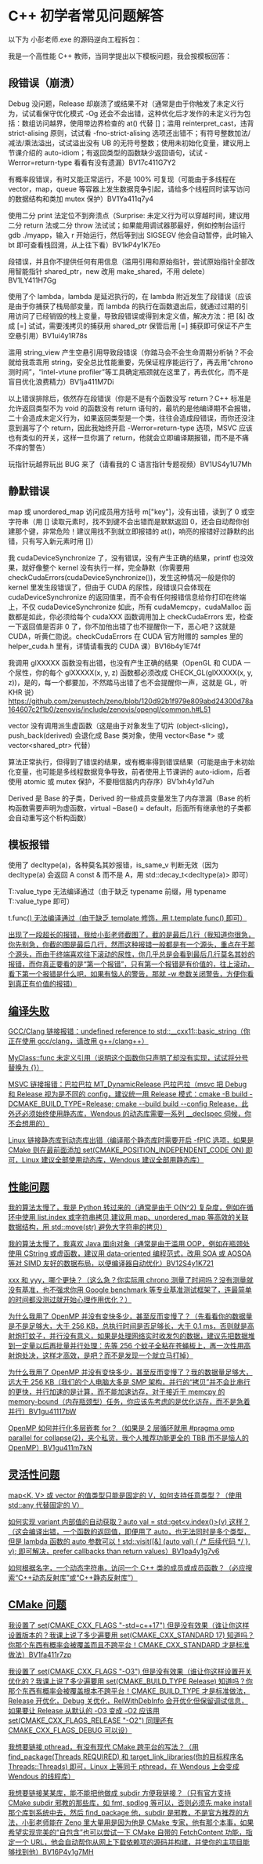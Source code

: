 # C++ 初学者常见问题解答

以下为 小彭老师.exe 的源码逆向工程拆包：

我是一个高性能 C++ 教师，当同学提出以下模板问题，我会按模板回答：

## 段错误（崩溃）

Debug 没问题，Release 却崩溃了或结果不对（通常是由于你触发了未定义行为，试试看保守优化模式 -Og 还会不会出错，这种优化后才发作的未定义行为包括：数组访问越界，使用带边界检查的 at() 代替 []；滥用 reinterpret_cast，违背 strict-alising 原则，试试看 -fno-strict-alising 选项还出错不；有符号整数加法/减法/乘法溢出，试试溢出没有 UB 的无符号整数；使用未初始化变量，建议用上节课介绍的 auto-idiom；有返回类型的函数缺少返回语句，试试 -Werror=return-type 看看有没有遗漏）BV17c411G7Y2

有概率段错误，有时又能正常运行，不是 100% 可复现（可能由于多线程在 vector，map，queue 等容器上发生数据竞争引起，请给多个线程同时读写访问的数据结构和类加 mutex 保护）BV1Ya411q7y4

使用二分 print 法定位不到奔溃点（Surprise: 未定义行为可以穿越时间，建议用二分 return 法或二分 throw 法试试；如果能用调试器那最好，例如控制台运行 gdb ./myapp，输入 r 开始运行，然后等到出 SIGSEGV 他会自动暂停，此时输入 bt 即可查看栈回溯，从上往下看）BV1kP4y1K7Eo

段错误，并且你不提供任何有用信息（滥用引用和原始指针，尝试原始指针全部改用智能指针 shared_ptr，new 改用 make_shared，不用 delete）BV1LY411H7Gg

使用了个 lambda，lambda 是延迟执行的，在 lambda 附近发生了段错误（应该是由于你捕获了栈局部变量，而 lambda 的执行在函数退出后，就通过过期的引用访问了已经销毁的栈上变量，导致段错误或得到未定义值，解决方法：把 [&] 改成 [=] 试试，需要浅拷贝的捕获用 shared_ptr 保管后用 [=] 捕获即可保证不产生空悬引用）BV1ui4y1R78s

滥用 string_view 产生空悬引用导致段错误（你踏马会不会生命周期分析钠？不会就给我乖乖用 string，安全总比性能重要，先保证程序能运行了，再去用“chrono测时间”，“intel-vtune profiler”等工具确定瓶颈就在这里了，再去优化，而不是盲目优化浪费精力）BV1ja411M7Di

以上错误排除后，依然存在段错误（你是不是有个函数没写 return？C++ 标准是允许返回类型不为 void 的函数没有 return 语句的，最坑的是他编译期不会报错，二十会造成未定义行为，如果返回类型是一个类，往往会造成段错误，而你还没注意到漏写了个 return，因此我始终开启 -Werror=return-type 选项，MSVC 应该也有类似的开关，这样一旦你漏了 return，他就会立即编译期报错，而不是不痛不痒的警告）

玩指针玩越界玩出 BUG 来了（请看我的 C 语言指针专题视频）BV1US4y1U7Mh

## 静默错误

map 或 unordered_map 访问成员用方括号 m["key"]，没有出错，读到了 0 或空字符串（用 [] 读取元素时，找不到键不会出错而是默默返回 0，还会自动帮你创建那个键，非常危险！建议用找不到就立即报错的 at()，响亮的报错好过静默的出错，只有写入新元素时用 []）

我 cudaDeviceSynchronize 了，没有错误，没有产生正确的结果，printf 也没效果，就好像整个 kernel 没有执行一样，完全静默（你需要用 checkCudaErrors(cudaDeviceSynchronize())，发生这种情况一般是你的 kernel 里发生段错误了，但由于 CUDA 的尿性，段错误只会体现在 cudaDeviceSynchronize 的返回值里，而不会有任何报错信息给你打印在终端上，不仅 cudaDeviceSynchronize 如此，所有 cudaMemcpy，cudaMalloc 函数都是如此，你必须给每个 cudaXXX 函数调用加上 checkCudaErrors 宏，检查一下返回值是否非 0 了，你不加他出错了也不提醒你一下，恶心吧？这就是 CUDA，听黄仁勋说。checkCudaErrors 在 CUDA 官方附赠的 samples 里的 helper_cuda.h 里有，详情请看我的 CUDA 课）BV16b4y1E74f

我调用 glXXXXX 函数没有出错，也没有产生正确的结果（OpenGL 和 CUDA 一个尿性，你的每个 glXXXXX(x, y, z) 函数都必须改成 CHECK_GL(glXXXXX(x, y, z))，是的，每一个都要加，不然踏马出错了也不会提醒你一声，这就是 GL，听 KHR 说）https://github.com/zenustech/zeno/blob/120d92b1f979e809abd24300d78a164607c2f1b0/zenovis/include/zenovis/opengl/common.h#L51

vector<Base> 没有调用派生虚函数（这是由于对象发生了切片 (object-slicing)，push_back(derived) 会退化成 Base 类对象，使用 vector<Base *> 或 vector<shared_ptr<Base>> 代替）

算法正常执行，但得到了错误的结果，或有概率得到错误结果（可能是由于未初始化变量，也可能是多线程数据竞争导致，前者使用上节课讲的 auto-idiom，后者使用 atomic 或 mutex 保护，不要相信脑内内存序）BV1xh4y1d7uh

Derived 是 Base 的子类，Derived 的一些成员变量发生了内存泄漏（Base 的析构函数需要声明为虚函数，virtual ~Base() = default，后面所有继承他的子类都会自动重写这个析构函数）

## 模板报错

使用了 decltype(a)，各种莫名其妙报错，is_same_v 判断无效（因为 decltype(a) 会返回 A const & 而不是 A，用 std::decay_t<decltype(a)> 即可）

T::value_type 无法编译通过（由于缺乏 typename 前缀，用 typename T::value_type 即可）

t.func<U>() 无法编译通过（由于缺乏 template 修饰，用 t.template func<U>() 即可）

出现了一段超长的报错，我给小彭老师截图了，截的是最后几行（我知道你很急，你先别急，你截的图是最后几行，然而这种报错一般都是有一个源头，重点在于那个源头，而由于终端喜欢往下滚动的尿性，你几乎总是会看到最后几行莫名其妙的报错，而你真正要看的是“第一个报错”，只有第一个报错是有价值的，往上滚动，看下第一个报错是什么吧，如果有恼人的警告，那就 -w 参数关闭警告，方便你看到真正有价值的报错）


## 编译失败

GCC/Clang 链接报错：undefined reference to std::__cxx11::basic_string（你正在使用 gcc/clang，请改用 g++/clang++）

MyClass::func 未定义引用（说明这个函数你只声明了却没有实现，试试将分号替换为 {}）

MSVC 链接报错：巴拉巴拉 MT_DynamicRelease 巴拉巴拉（msvc 把 Debug 和 Release 视为是不同的 config，建议统一用 Release 模式：cmake -B build -DCMAKE_BUILD_TYPE=Release; cmake --build build --config Release，此外还必须始终使用静态库，Wendous 的动态库需要一系列 __declspec 伺候，你不会想用的）

Linux 链接静态库到动态库出错（编译那个静态库时需要开启 -fPIC 选项，如果是 CMake 则在最前面添加 set(CMAKE_POSITION_INDEPENDENT_CODE ON) 即可，Linux 建议全部使用动态库，Wendous 建议全部用静态库）

## 性能问题

我的算法太慢了，我是 Python 转过来的（通常是由于 O(N^2) 复杂度，例如在循环中使用 list.index 或字符串拷贝,建议用 map、unordered_map 等高效的关联数据结构，用 std::move(str) 避免大字符串的拷贝）

我的算法太慢了，我喜欢 Java 面向对象（通常是由于滥用 OOP，例如在瓶颈处使用 CString 或虚函数，建议用 data-oriented 编程范式，改用 SOA 或 AOSOA 等对 SIMD 友好的数据布局，以便编译器自动优化）BV12S4y1K721

xxx 和 yyy，哪个更快？（这么急？你实际用 chrono 测量了时间吗？没有测量就没有基准，也不强求你用 Google benchmark 等专业基准测试框架了，连最简单的时间都没测过就开始心理作用优化？）

为什么我用了 OpenMP 并没有变快多少，甚至反而变慢了？（先看看你的数据量是不是足够大，大于 256 KB，总执行时间是否足够长，大于 0.1 ms，否则就是高射炮打蚊子，并行没有意义，如果是处理网络实时收发包的数据，建议先把数据堆到一定量以后再批量并行处理：先等 256 个蚊子全粘在苍蝇板上，再一次性用高射炮处决，这样才高效，是吧？而不是发现一个就立马打掉）

为什么我用了 OpenMP 并没有变快多少，甚至反而变慢了？我的数据量足够大，远大于 256 KB（我们的个人电脑大多是 SMP 架构，并行的“拷贝”并不会比串行的更快，并行加速的是计算，而不能加速访存，对于接近于 memcpy 的 memory-bound（内存瓶颈型）任务，你应该先考虑的是优化访存，而不是急着并行）BV1gu41117bW

OpenMP 如何并行化多层嵌套 for？（如果是 2 层循环就用 #pragma omp parallel for collapse(2)，夹个私货，我个人推荐功能更全的 TBB 而不是恼人的 OpenMP）BV1gu411m7kN

## 灵活性问题

map<K, V> 或 vector<V> 的值类型只能是固定的 V，如何支持任意类型？（使用 std::any 代替固定的 V）

如何实现 variant 内部值的自动获取？auto val = std::get<v.index()>(v) 这样？（这会编译出错，一个函数的返回值，即便用了 auto，也无法同时是多个类型，但是 lambda 函数的 auto 参数可以！std::visit([&] (auto val) { /* 后续代码 */ }, v); 即可解决，prefer callbacks than return values）BV1pa4y1g7v6

如何根据名字，一个动态字符串，访问一个 C++ 类的成员或成员函数？（必应搜索“C++动态反射库”或“C++静态反射库”）

## CMake 问题

我设置了 set(CMAKE_CXX_FLAGS "-std=c++17") 但是没有效果（谁让你这样设置版本的？我课上说了多少遍要用 set(CMAKE_CXX_STANDARD 17) 知道吗？你那个东西有概率会被覆盖而且不跨平台！CMAKE_CXX_STANDARD 才是标准做法）BV1fa411r7zp

我设置了 set(CMAKE_CXX_FLAGS "-O3") 但是没有效果（谁让你这样设置开关优化的？我课上说了多少遍要用 set(CMAKE_BUILD_TYPE Release) 知道吗？你那个东西有概率会被覆盖根本不跨平台！CMAKE_BUILD_TYPE 才是标准做法，Release 开优化，Debug 关优化，RelWithDebInfo 会开优化但保留调试信息，如果要让 Release 从默认的 -O3 变成 -O2 应该用 set(CMAKE_CXX_FLAGS_RELEASE "-O2") 同理还有 CMAKE_CXX_FLAGS_DEBUG 可以设）

我想要链接 pthread，有没有现代 CMake 跨平台的写法？（用 find_package(Threads REQUIRED) 和 target_link_libraries(你的目标程序名 Threads::Threads) 即可，Linux 上等同于 pthread，在 Wendous 上会变成 Wendous 的线程库）

我想要链接某某库，能不能把他做成 subdir 方便我链接？（只有官方支持 CMake subdir 邪教的那些库，如 fmt, spdlog 等可以，否则必须先 make install 那个库到系统中去，然后 find_package 他，subdir 是邪教，不是官方推荐的方法，小彭老师能在 Zeno 里大量用是因为他是 CMake 专家，他有那个本事，如果希望实现完美的“自包含”也可以尝试一下 CMake 自带的 FetchContent 功能，指定一个 URL，他会自动帮你从网上下载依赖项的源码并构建，并使你的主项目能够找到他）BV16P4y1g7MH
